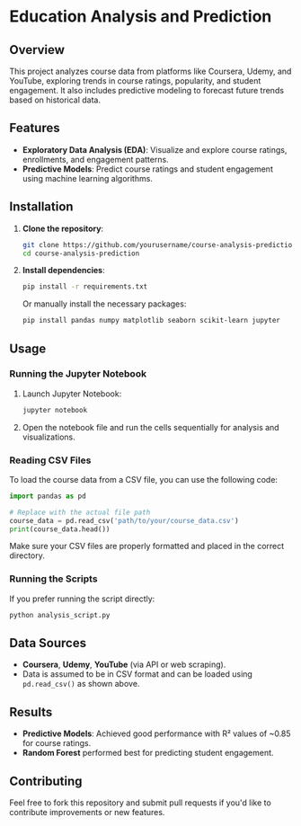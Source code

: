 

# Education Analysis and Prediction

## Overview
This project analyzes course data from platforms like Coursera, Udemy, and YouTube, exploring trends in course ratings, popularity, and student engagement. It also includes predictive modeling to forecast future trends based on historical data.

## Features
- **Exploratory Data Analysis (EDA)**: Visualize and explore course ratings, enrollments, and engagement patterns.
- **Predictive Models**: Predict course ratings and student engagement using machine learning algorithms.

## Installation

1. **Clone the repository**:
   ```bash
   git clone https://github.com/yourusername/course-analysis-prediction.git
   cd course-analysis-prediction
   ```

2. **Install dependencies**:
   ```bash
   pip install -r requirements.txt
   ```

   Or manually install the necessary packages:
   ```bash
   pip install pandas numpy matplotlib seaborn scikit-learn jupyter
   ```

## Usage

### Running the Jupyter Notebook
1. Launch Jupyter Notebook:
   ```bash
   jupyter notebook
   ```
2. Open the notebook file and run the cells sequentially for analysis and visualizations.

### Reading CSV Files
To load the course data from a CSV file, you can use the following code:

```python
import pandas as pd

# Replace with the actual file path
course_data = pd.read_csv('path/to/your/course_data.csv')
print(course_data.head())
```

Make sure your CSV files are properly formatted and placed in the correct directory.

### Running the Scripts
If you prefer running the script directly:
```bash
python analysis_script.py
```

## Data Sources
- **Coursera**, **Udemy**, **YouTube** (via API or web scraping).
- Data is assumed to be in CSV format and can be loaded using `pd.read_csv()` as shown above.

## Results
- **Predictive Models**: Achieved good performance with R² values of ~0.85 for course ratings.
- **Random Forest** performed best for predicting student engagement.

## Contributing
Feel free to fork this repository and submit pull requests if you'd like to contribute improvements or new features.

